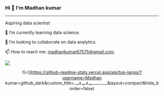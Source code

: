 ### Hi 👋 I'm Madhan kumar
_________________________________________________________________________________________________________________________________________________________________________
 Aspiring data scientist
 
 🌱 I’m currently learning data science.
 
 👯 I’m looking to collaborate on data analytics.
 
 📫 How to reach me: madhankumar67575@gmail.com.

<img src="https://st2.depositphotos.com/5943796/11382/v/950/depositphotos_113825884-stock-illustration-initial-letter-mk-blue-swoosh.jpg">
</img>

<div align="center">

![🔥](https://github-readme-stats.vercel.app/api/top-langs/?username=Madhan kumar=github_dark&custom_title=ــــــــــــــــــہہـ٨ـہہـ٨ـﮩـــ&layout=compact&hide_border=false)  

</div>
